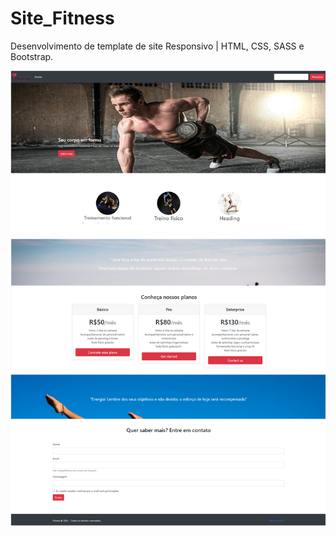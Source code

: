# Site_Fitness
Desenvolvimento de template de site Responsivo | HTML, CSS, SASS e Bootstrap.

![Descrição da imagem](./UiSite.png)
